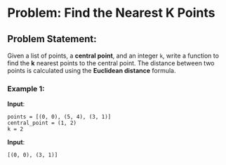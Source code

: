 # Problem: Find the Nearest K Points

## Problem Statement:
Given a list of points, a **central point**, and an integer `k`, write a function to find the **k** nearest points to the central point. The distance between two points is calculated using the **Euclidean distance** formula.

### Example 1:
**Input**:
```plaintext
points = [(0, 0), (5, 4), (3, 1)]
central_point = (1, 2)
k = 2
```
**Input**:
```plaintext
[(0, 0), (3, 1)]
```

